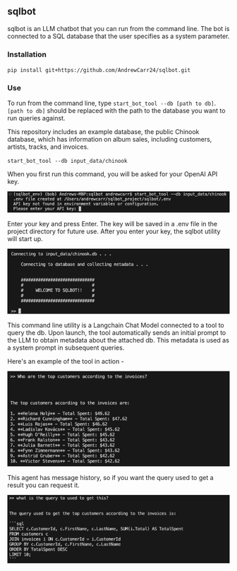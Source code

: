 ## sqlbot

sqlbot is an LLM chatbot that you can run from the command line. The bot is connected to a SQL database that the user specifies as a system parameter.

### Installation 

`pip install git+https://github.com/AndrewCarr24/sqlbot.git`

### Use 

To run from the command line, type `start_bot_tool --db [path to db]`. `[path to db]` should be replaced with the path to the database you want to run queries against. 

This repository includes an example database, the public Chinook database, which has information on album sales, including customers, artists, tracks, and invoices.

`start_bot_tool --db input_data/chinook`

When you first run this command, you will be asked for your OpenAI API key.

![](img/readme_pic4.png)

Enter your key and press Enter. The key will be saved in a .env file in the project directory for future use. After you enter your key, the sqlbot utility will start up.

![](img/readme_pic1.png)

This command line utility is a Langchain Chat Model connected to a tool to query the db. Upon launch, the tool automatically sends an initial prompt to the LLM to obtain metadata about the attached db. This metadata is used as a system prompt in subsequent queries. 

Here's an example of the tool in action - 

![](img/readme_pic2.png)

This agent has message history, so if you want the query used to get a result you can request it.

![](img/readme_pic3.png)